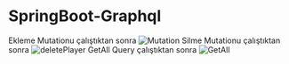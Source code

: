 # SpringBoot-Graphql
Ekleme Mutationu çalıştıktan sonra
![Mutation](https://user-images.githubusercontent.com/74687192/132339499-abe09722-2db9-4f6c-8787-ae1dff9be7b9.PNG)
Silme Mutationu çalıştıktan sonra
![deletePlayer](https://user-images.githubusercontent.com/74687192/132339505-ea1981ba-1656-4f7f-b223-d27ecf748873.PNG)
GetAll Query çalıştıktan sonra
![GetAll](https://user-images.githubusercontent.com/74687192/132339509-b34a7ab2-51de-453f-a2b9-3e6de7bdb94d.PNG)
